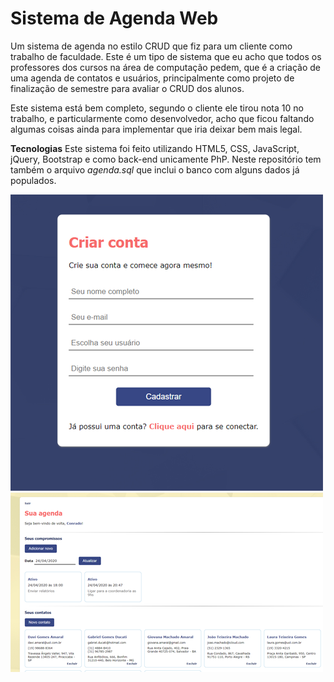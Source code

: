 # Sistema de Agenda Web
Um sistema de agenda no estilo CRUD que fiz para um cliente como trabalho de faculdade. 
Este é um tipo de sistema que eu acho que todos os professores dos cursos na área de computação pedem, que é a criação de uma agenda de contatos e usuários, principalmente como projeto de finalização de semestre para avaliar o CRUD dos alunos.

Este sistema está bem completo, segundo o cliente ele tirou nota 10 no trabalho, e particularmente como desenvolvedor, acho que ficou faltando algumas coisas ainda para implementar que iria deixar bem mais legal.

**Tecnologias**
Este sistema foi feito utilizando HTML5, CSS, JavaScript, jQuery, Bootstrap e como back-end unicamente PhP. Neste repositório tem também o arquivo *agenda.sql* que inclui o banco com alguns dados já populados.

![Sistema de Agenda Web - criar conta](https://github.com/conradosaud/agenda-web/blob/master/agenda-foto2.png?raw=true)
![Sistema de Agenda Web - painel](https://github.com/conradosaud/agenda-web/blob/master/agenda-foto1.png?raw=true)
